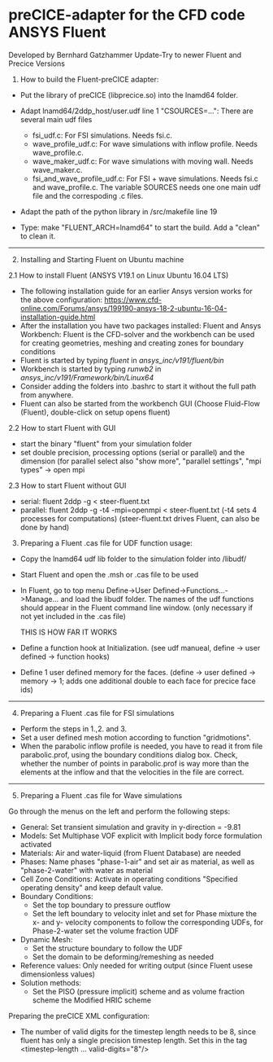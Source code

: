 # preCICE-adapter for the CFD code ANSYS Fluent
Developed by Bernhard Gatzhammer Update-Try to newer Fluent and Precice Versions

1. How to build the Fluent-preCICE adapter: 
* Put the library of preCICE (libprecice.so) into the lnamd64 folder.
* Adapt lnamd64/2ddp_host/user.udf line 1 "CSOURCES=...": There are several main udf files
    - fsi_udf.c: For FSI simulations. Needs fsi.c.
    - wave_profile_udf.c: For wave simulations with inflow profile. Needs 
      wave_profile.c.
    - wave_maker_udf.c: For wave simulations with moving wall. Needs 
      wave_maker.c.
    - fsi_and_wave_profile_udf.c: For FSI + wave simulations. Needs fsi.c and 
      wave_profile.c.
    The variable SOURCES needs one one main udf file and the correspoding .c files.
    
* Adapt the path of the python library in /src/makefile line 19
* Type: make "FLUENT_ARCH=lnamd64" to start the build. Add a "clean" to clean it.

--------------------------------------------------------------------------------

2. Installing and Starting Fluent on Ubuntu machine

2.1 How to install Fluent (ANSYS V19.1 on Linux Ubuntu 16.04 LTS) 
* The following installation guide for an earlier Ansys version works for the above configuration:
  <https://www.cfd-online.com/Forums/ansys/199190-ansys-18-2-ubuntu-16-04-installation-guide.html>
* After the installation you have two packages installed: Fluent and Ansys Workbench:
  Fluent is the CFD-solver and the workbench can be used for creating
  geometries, meshing and creating zones for boundary conditions
* Fluent is started by typing *fluent* in *ansys\_inc/v191/fluent/bin*
* Workbench is started by typing *runwb2* in
    *ansys_inc/v191/Framework/bin/Linux64*
* Consider adding the folders into .bashrc to start it without the full
  path from anywhere.
* Fluent can also be started from the workbench GUI (Choose Fluid-Flow
  (Fluent), double-click on setup opens fluent)

2.2 How to start Fluent with GUI
- start the binary "fluent" from your simulation folder
- set double precision, processing options (serial or parallel) and the dimension
(for parallel select also "show more", "parallel settings", "mpi types" -> open mpi

2.3 How to start Fluent without GUI
- serial:   fluent 2ddp -g < steer-fluent.txt
- parallel: fluent 2ddp -g -t4 -mpi=openmpi < steer-fluent.txt
  (-t4 sets 4 processes for computations)
  (steer-fluent.txt drives Fluent, can also be done by hand)

3. Preparing a Fluent .cas file for UDF function usage:

- Copy the lnamd64 udf lib folder to the simulation folder into /libudf/
- Start Fluent and open the .msh or .cas file to be used
- In Fluent, go to top menu Define->User Defined->Functions...->Manage... and 
  load the libudf folder. The names of the udf functions should appear in the 
  Fluent command line window. (only necessary  if not yet included in the .cas file)
  
  THIS IS HOW FAR IT WORKS
  
- Define a function hook at Initialization. (see udf manueal, define -> user defined -> function hooks)
- Define 1 user defined memory for the faces. (define -> user defined -> memory -> 1; adds one additional double to each face for precice face ids)

--------------------------------------------------------------------------------

4. Preparing a Fluent .cas file for FSI simulations

- Perform the steps in 1.,2. and 3.
- Set a user defined mesh motion according to function "gridmotions".
- When the parabolic inflow profile is needed, you have to read it from file 
  parabolic.prof, using the boundary conditions dialog box. Check, whether the
  number of points in parabolic.prof is way more than the elements at the inflow
  and that the velocities in the file are correct.

--------------------------------------------------------------------------------

5. Preparing a Fluent .cas file for Wave simulations

Go through the menus on the left and perform the following steps:
- General: Set transient simulation and gravity in y-direction = -9.81
- Models: Set Multiphase VOF explicit with Implicit body force formulation activated
- Materials: Air and water-liquid (from Fluent Database) are needed
- Phases: Name phases "phase-1-air" and set air as material, as well as 
  "phase-2-water" with water as material
- Cell Zone Conditions: Activate in operating conditions "Specified operating 
  density" and keep default value.
- Boundary Conditions:
  + Set the top boundary to pressure outflow
  + Set the left boundary to velocity inlet and set for Phase mixture the 
    x- and y- velocity components to follow the corresponding UDFs, for 
    Phase-2-water set the volume fraction UDF
- Dynamic Mesh: 
  + Set the structure boundary to follow the UDF
  + Set the domain to be deforming/remeshing as needed
- Reference values: Only needed for writing output (since Fluent usese 
  dimensionless values)
- Solution methods: 
  + Set the PISO (pressure implicit) scheme and as volume fraction scheme the 
    Modified HRIC scheme

Preparing the preCICE XML configuration:
- The number of valid digits for the timestep length needs to be 8, since fluent
  has only a single precision timestep length. Set this in the tag <timestep-length ... valid-digits="8"/>
